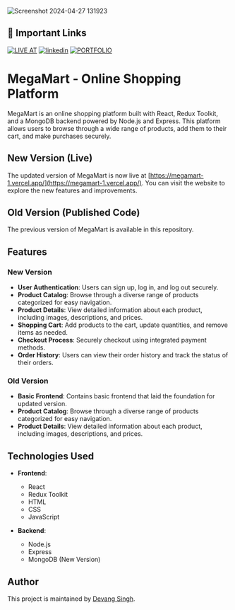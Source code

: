 ![Screenshot 2024-04-27 131923](https://github.com/devang-singh0/V1-ecommerce-site/assets/100257042/8193cd12-ee52-42d2-a390-34aff788900a)

## 🔗 Important Links
[![LIVE AT](https://img.shields.io/badge/LIVE_AT-000?style=for-the-badge&logo=ko-fi&logoColor=white)](https://megamart-1.vercel.app/)
[![linkedin](https://img.shields.io/badge/linkedin-0A66C2?style=for-the-badge&logo=linkedin&logoColor=white)](https://www.linkedin.com/in/devang-singh-b29353255/)
[![PORTFOLIO](https://img.shields.io/badge/portfolio-1DA1F2?style=for-the-badge&logo=github&logoColor=white)](https://devang-singh0.github.io/portfolio/)



# MegaMart - Online Shopping Platform

MegaMart is an online shopping platform built with React, Redux Toolkit, and a MongoDB backend powered by Node.js and Express. This platform allows users to browse through a wide range of products, add them to their cart, and make purchases securely.

## New Version (Live)

The updated version of MegaMart is now live at [https://megamart-1.vercel.app/](https://megamart-1.vercel.app/). You can visit the website to explore the new features and improvements.

## Old Version (Published Code)

The previous version of MegaMart is available in this repository.

## Features

### New Version

- **User Authentication**: Users can sign up, log in, and log out securely.
- **Product Catalog**: Browse through a diverse range of products categorized for easy navigation.
- **Product Details**: View detailed information about each product, including images, descriptions, and prices.
- **Shopping Cart**: Add products to the cart, update quantities, and remove items as needed.
- **Checkout Process**: Securely checkout using integrated payment methods.
- **Order History**: Users can view their order history and track the status of their orders.
### Old Version

- **Basic Frontend**: Contains basic frontend that laid the foundation for updated version.
- **Product Catalog**: Browse through a diverse range of products categorized for easy navigation.
- **Product Details**: View detailed information about each product, including images, descriptions, and prices.

## Technologies Used

- **Frontend**:
  - React
  - Redux Toolkit
  - HTML
  - CSS
  - JavaScript

- **Backend**:
  - Node.js
  - Express
  - MongoDB (New Version)
 


## Author

This project is maintained by [Devang Singh](https://github.com/devang-singh0).

